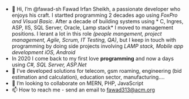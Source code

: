 - 👋 Hi, I’m @fawad-sh Fawad Irfan Sheikh, a passionate developer who enjoys his craft. I startted programming 2 decades ago using *FoxPro and Visual Basic*. After a decade of building systems using * C, Ingres, ASP, IIS, SQL Server, Oracle, Lamp stack* I moved to management positions. I lerant a lot in this role *(people mangement, project management, Agile, Scrum, IT Testing, QA)*, but I keep in touch with programming by doing side projects involving *LAMP stack, Mobile app development iOS, Android*
- In 2020 I come back to my first love **programming** and now a days using *C#, SQL Server, ASP.Net* 
- 👀 I’ve developed solutions for telecom, gsm roaming, engineering (bid estimation and calculation), education sector, manufacturing....
- 💞️ I’m looking to collaborate on MERN, PHP, JavaScript
- 📫 How to reach me - send an email to fawad313@acm.org

<!---
fawad-sh/fawad-sh is a ✨ special ✨ repository because its `README.md` (this file) appears on your GitHub profile.
You can click the Preview link to take a look at your changes.
--->
